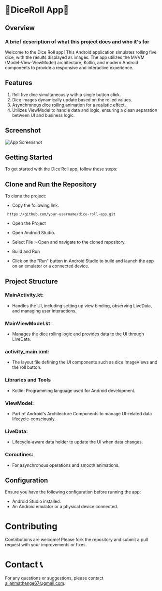 
# 🎲DiceRoll App🎲

## Overview

### A brief description of what this project does and who it's for

Welcome to the Dice Roll app! This Android application simulates rolling five dice, with the results displayed as images. The app utilizes the MVVM (Model-View-ViewModel) architecture, Kotlin, and modern Android components to provide a responsive and interactive experience.

## Features
1. Roll five dice simultaneously with a single button click.
2. Dice images dynamically update based on the rolled values.
3. Asynchronous dice rolling animation for a realistic effect.
4. Utilizes ViewModel to handle data and logic, ensuring a clean separation between UI and business logic.
## Screenshot

![App Screenshot](https://dev-allanma.pantheonsite.io/wp-content/uploads/2024/08/WhatsApp-Image-2024-08-09-at-10.15.07-AM.jpeg)

## Getting Started
To get started with the Dice Roll app, follow these steps:

## Clone and Run the Repository

To clone the project:

- Copy the following link.

```
 https://github.com/your-username/dice-roll-app.git 
 ```
- Open the Project

- Open Android Studio.
- Select File > Open and navigate to the cloned repository.
- Build and Run

- Click on the "Run" button in Android Studio to build and launch the app on an emulator or a connected device.
## Project Structure
### MainActivity.kt:
- Handles the UI, including setting up view binding, observing LiveData, and managing user interactions.

### MainViewModel.kt:
- Manages the dice rolling logic and provides data to the UI through LiveData.

### activity_main.xml: 
- The layout file defining the UI components such as dice ImageViews and the roll button.
### Libraries and Tools
- Kotlin: Programming language used for Android development.
### ViewModel:
- Part of Android's Architecture Components to manage UI-related data lifecycle-consciously.
### LiveData:
- Lifecycle-aware data holder to update the UI when data changes.
### Coroutines: 
- For asynchronous operations and smooth animations.


## Configuration


Ensure you have the following configuration before running the app:
- Android Studio installed.
- An Android emulator or a physical device connected.

# Contributing
Contributions are welcome! Please fork the repository and submit a pull request with your improvements or fixes.

# Contact 📞
For any questions or suggestions, please contact allanmathenge67@gmail.com.

>
